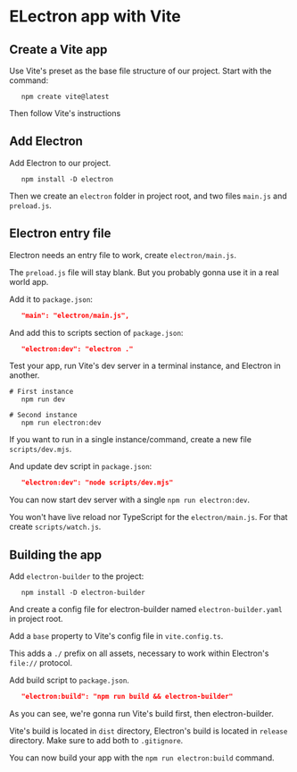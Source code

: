 # ELectron app with Vite

## Create a Vite app

Use Vite's preset as the base file structure of our project. Start with the command:
```shell
   npm create vite@latest
```

Then follow Vite's instructions

## Add Electron

Add Electron to our project.
```shell
   npm install -D electron
```

Then we create an `electron` folder in project root, and two files `main.js` and `preload.js`.

## Electron entry file

Electron needs an entry file to work, create `electron/main.js`.

The `preload.js` file will stay blank. But you probably gonna use it in a real world app.

Add it to `package.json`:
```json
   "main": "electron/main.js",
```

And add this to scripts section of `package.json`:
```json
   "electron:dev": "electron ."
```

Test your app, run Vite's dev server in a terminal instance, and Electron in another.

```shell
# First instance
   npm run dev

# Second instance
   npm run electron:dev
```

If you want to run in a single instance/command, create a new file `scripts/dev.mjs`.

And update dev script in `package.json`:
```json
   "electron:dev": "node scripts/dev.mjs"
```

You can now start dev server with a single `npm run electron:dev`.

You won't have live reload nor TypeScript for the `electron/main.js`. For that create `scripts/watch.js`.

## Building the app

Add `electron-builder` to the project:
```shell
   npm install -D electron-builder
```

And create a config file for electron-builder named `electron-builder.yaml` in project root.

Add a `base` property to Vite's config file in `vite.config.ts`.

This adds a `./` prefix on all assets, necessary to work within Electron's `file://` protocol.

Add build script to `package.json`.
```json
   "electron:build": "npm run build && electron-builder"
```

As you can see, we're gonna run Vite's build first, then electron-builder.

Vite's build is located in `dist` directory, Electron's build is located in `release` directory. Make sure to add both to `.gitignore`.

You can now build your app with the `npm run electron:build` command.